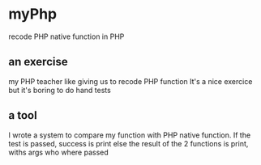 # myPhp

recode PHP native function in PHP

## an exercise

my PHP teacher like giving us to recode PHP function
It's a nice exercice but it's boring to do hand tests

## a tool

I wrote a system to compare my function with PHP native function.
If the test is passed, success is print
else the result of the 2 functions is print, withs args who where passed
